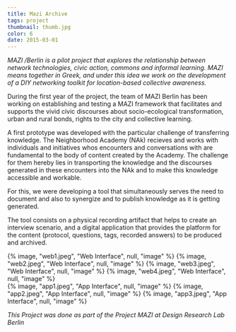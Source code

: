 ```yaml
---
title: Mazi Archive
tags: project
thumbnail: thumb.jpg
color: 6
date: 2015-03-01
---
```


*MAZI /Berlin is a pilot project that explores the relationship between network technologies, civic action, commons and informal learning. MAZI means together in Greek, and under this idea we work on the development of a DIY networking toolkit for location-based collective awareness.*

<span class="more"></span>

During the first year of the project, the team of MAZI Berlin has been working on establishing and testing a MAZI framework that facilitates and supports the vivid civic discourses about socio-ecological transformation, urban and rural bonds, rights to the city and collective learning. 

A first prototype was developed with the particular challenge of transferring knowledge. The Neighborhood Academy (NAk) recieves and works with individuals and initiatives whos encounters and conversations with are fundamental to the body of content created by the Academy. The challenge for them hereby lies in transporting the knowledge and the discourses generated in these encounters into the NAk and to make this knowledge accessible and workable.

For this, we were developing a tool that simultaneously serves the need to document and also to synergize and to publish knowledge as it is getting generated.

The tool consists on a physical recording artifact that helps to create an interview scenario, and a digital application that provides the platform for the content (protocol, questions, tags, recorded answers) to be produced and archived.

<div class="gallery">
  {% image, "web1.jpeg", "Web Interface", null, "image" %}
  {% image, "web2.jpeg", "Web Interface", null, "image" %}
  {% image, "web3.jpeg", "Web Interface", null, "image" %}
  {% image, "web4.jpeg", "Web Interface", null, "image" %}
</div>

<div class="gallery">
  {% image, "app1.jpeg", "App Interface", null, "image" %}
  {% image, "app2.jpeg", "App Interface", null, "image" %}
  {% image, "app3.jpeg", "App Interface", null, "image" %}
</div>

*This Project was done as part of the Project MAZI at Design Research Lab Berlin*